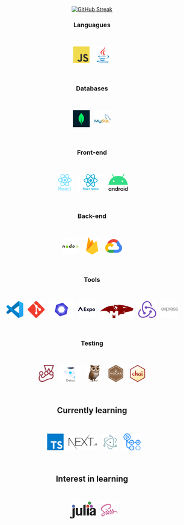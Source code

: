 <div align="center">

[![GitHub Streak](https://github-readme-streak-stats.herokuapp.com?user=urboypx&theme=dracula&hide_border=true&date_format=M%20j%5B%2C%20Y%5D)](https://git.io/streak-stats)

<h3>Languagues</h3>

<br/>

<p float="left">
  <img height="45" alt="JavaScript" src="assets/imgs/javascript.svg"/>
  <img style="margin-left:9px" height="45" alt="Java" src="assets/imgs/java.svg"/> 
</p>

<br/>

<h3>Databases</h3>

<br/>

<p float="left">
  <img height="45" alt="mongoDB" src="assets/imgs/mongoDB.png"/>
  <img style="margin-left:9px" height="45" alt="MySQL" src="assets/imgs/mysql.svg"/>
</p>

<br/>

<h3>Front-end</h3>

<br/>

<p float="left">
  <img height="45" alt="React" src="assets/imgs/react.svg"/>
  <img style="margin-left:9px" height="45" alt="React-Native" src="assets/imgs/react-native.png"/>
  <img style="margin-left:9px" height="45" alt="Android" src="assets/imgs/android.svg"/>
</p>

<br/>

<h3>Back-end</h3>

<br/>

<p float="left">
  <img height="45" alt="NodeJS" src="assets/imgs/nodejs.svg"/>
  <img style="margin-left:9px" height="45" alt="Firebase" src="assets/imgs/firebase.svg"/>
  <img style="margin-left:9px" height="45" alt="Google Cloud" src="assets/imgs/google-cloud.svg"/>
</p>

<br/>

<h3>Tools</h3>

<br/>

<p float="left">
  <img height="45" alt="VSCode" src="assets/imgs/vscode.svg"/>
  <img style="margin-left:9px" height="45" alt="Git" src="assets/imgs/git.svg"/>
  <img style="margin-left:9px" height="45" alt="ESLint" src="assets/imgs/eslint.png"/>
  <img style="margin-left:9px" height="45" alt="Expo" src="assets/imgs/expo.svg"/>
  <img style="margin-left:9px" height="35" alt="Mongoose" src="assets/imgs/mongoose.png"/>
  <img style="margin-left:9px" height="45" alt="Redux" src="assets/imgs/redux.svg"/>
  <img style="margin-left:9px" height="45" alt="express" src="assets/imgs/express.svg"/>
</p>

<br/>

<h3>Testing</h3>

<br/>

<p float="left">
  <img height="45" alt="Jest" src="assets/imgs/jest.svg"/>
  <img style="margin-left:9px" height="45" alt="Detox" src="assets/imgs/detox.png"/>
  <img style="margin-left:9px" height="45" alt="React-Native-Testing-Library" src="assets/imgs/react-native-testing-library.png"/>
  <img style="margin-left:9px" height="45" alt="Mocha" src="assets/imgs/mocha.svg"/>
  <img style="margin-left:9px" height="45" alt="Chai" src="assets/imgs/chai.png"/>
</p>

<br/>

<h2>Currently learning</h2>

<br/>

<p float="left">
  <img style="margin-left:9px" height="45" alt="TypeScript" src="assets/imgs/typescript.svg"/>
  <img style="margin-left:9px" height="45" alt="NextJS" src="assets/imgs/nextjs.svg"/>
  <img style="margin-left:9px" height="45" alt="Electron" src="assets/imgs/electron.svg"/>
  <img style="margin-left:9px" height="45" alt="Chai" src="assets/imgs/github-actions.png"/>
</p>

<br/>

<h2>Interest in learning</h2>

<br/>

<p float="left">
  <img style="margin-left:9px" height="45" alt="Julia" src="assets/imgs/julia.svg"/>
  <img style="margin-left:9px" height="45" alt="Sass" src="assets/imgs/sass.svg"/>
</p>

<br/>

</div>
